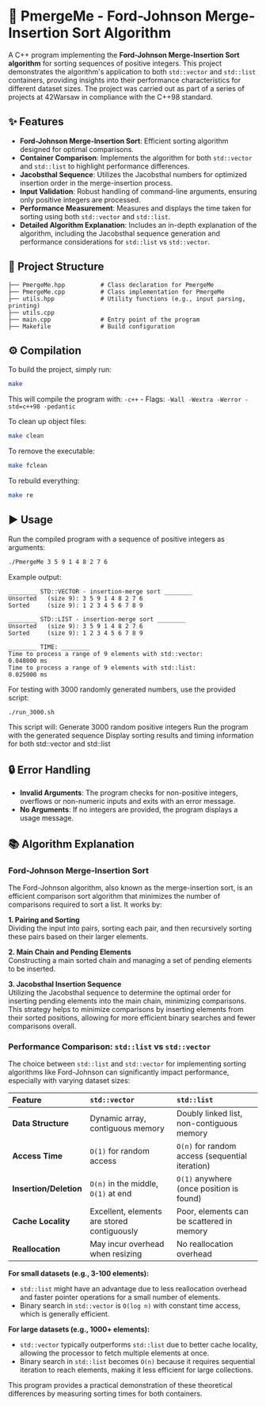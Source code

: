 # 🚀 PmergeMe - Ford-Johnson Merge-Insertion Sort Algorithm

A C++ program implementing the **Ford-Johnson Merge-Insertion Sort algorithm** for sorting sequences of positive integers. This project demonstrates the algorithm's application to both `std::vector` and `std::list` containers, providing insights into their performance characteristics for different dataset sizes.
The project was carried out as part of a series of projects at 42Warsaw in compliance with the C++98 standard.

## ✨ Features

-   **Ford-Johnson Merge-Insertion Sort**: Efficient sorting algorithm designed for optimal comparisons.
-   **Container Comparison**: Implements the algorithm for both `std::vector` and `std::list` to highlight performance differences.
-   **Jacobsthal Sequence**: Utilizes the Jacobsthal numbers for optimized insertion order in the merge-insertion process.
-   **Input Validation**: Robust handling of command-line arguments, ensuring only positive integers are processed.
-   **Performance Measurement**: Measures and displays the time taken for sorting using both `std::vector` and `std::list`.
-   **Detailed Algorithm Explanation**: Includes an in-depth explanation of the algorithm, including the Jacobsthal sequence generation and performance considerations for `std::list` vs `std::vector`.

## 📂 Project Structure

    ├── PmergeMe.hpp          # Class declaration for PmergeMe
    ├── PmergeMe.cpp          # Class implementation for PmergeMe
    ├── utils.hpp             # Utility functions (e.g., input parsing, printing)
    ├── utils.cpp
    ├── main.cpp              # Entry point of the program
    ├── Makefile              # Build configuration

## ⚙️ Compilation

To build the project, simply run:

``` bash
make
```

This will compile the program with: `-c++` - Flags: `-Wall -Wextra -Werror -std=c++98 -pedantic`

To clean up object files:

``` bash
make clean
```

To remove the executable:

``` bash
make fclean
```

To rebuild everything:

``` bash
make re
```

## ▶️ Usage

Run the compiled program with a sequence of positive integers as arguments:

``` bash
./PmergeMe 3 5 9 1 4 8 2 7 6
```

Example output:

```
________ STD::VECTOR - insertion-merge sort ________
Unsorted   (size 9): 3 5 9 1 4 8 2 7 6
Sorted     (size 9): 1 2 3 4 5 6 7 8 9

________ STD::LIST - insertion-merge sort ________
Unsorted   (size 9): 3 5 9 1 4 8 2 7 6
Sorted     (size 9): 1 2 3 4 5 6 7 8 9

________ TIME: ________
Time to process a range of 9 elements with std::vector:         0.048000 ms
Time to process a range of 9 elements with std::list:           0.025000 ms
```

For testing with 3000 randomly generated numbers, use the provided script:

``` bash
./run_3000.sh
```

This script will:
	Generate 3000 random positive integers
	Run the program with the generated sequence
	Display sorting results and timing information for both std::vector and std::list

## 🔒 Error Handling

-   **Invalid Arguments**: The program checks for non-positive integers, overflows or non-numeric inputs and exits with an error message.
-   **No Arguments**: If no integers are provided, the program displays a usage message.

## 📚 Algorithm Explanation

### Ford-Johnson Merge-Insertion Sort

The Ford-Johnson algorithm, also known as the merge-insertion sort, is an efficient comparison sort algorithm that minimizes the number of comparisons required to sort a list. It works by:

**1. Pairing and Sorting**  
Dividing the input into pairs, sorting each pair, and then recursively sorting these pairs based on their larger elements.

**2. Main Chain and Pending Elements**  
Constructing a main sorted chain and managing a set of pending elements to be inserted.

**3. Jacobsthal Insertion Sequence**  
Utilizing the Jacobsthal sequence to determine the optimal order for inserting pending elements into the main chain, minimizing comparisons. This strategy helps to minimize comparisons by inserting elements from their sorted positions, allowing for more efficient binary searches and fewer comparisons overall.

### Performance Comparison: `std::list` vs `std::vector`

The choice between `std::list` and `std::vector` for implementing sorting algorithms like Ford-Johnson can significantly impact performance, especially with varying dataset sizes:

| Feature                  | `std::vector`                                  | `std::list`                                     |
| :------------------------| :--------------------------------------------- | :---------------------------------------------- |
| **Data Structure**       | Dynamic array, contiguous memory               | Doubly linked list, non-contiguous memory       |
| **Access Time**          | `O(1)` for random access                       | `O(n)` for random access (sequential iteration) |
| **Insertion/Deletion**   | `O(n)` in the middle, `O(1)` at end            | `O(1)` anywhere (once position is found)        |
| **Cache Locality**       | Excellent, elements are stored contiguously    | Poor, elements can be scattered in memory       |
| **Reallocation**         | May incur overhead when resizing               | No reallocation overhead                        |

**For small datasets (e.g., 3-100 elements):**

-   `std::list` might have an advantage due to less reallocation overhead and faster pointer operations for a small number of elements.
-   Binary search in `std::vector` is `O(log n)` with constant time access, which is generally efficient.

**For large datasets (e.g., 1000+ elements):**

-   `std::vector` typically outperforms `std::list` due to better cache locality, allowing the processor to fetch multiple elements at once.
-   Binary search in `std::list` becomes `O(n)` because it requires sequential iteration to reach elements, making it less efficient for large collections.

This program provides a practical demonstration of these theoretical differences by measuring sorting times for both containers.
